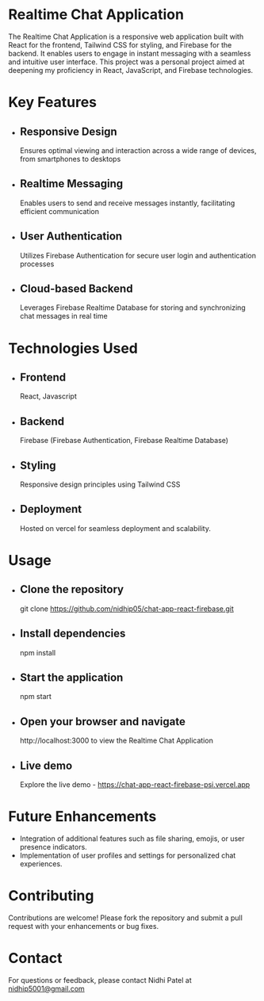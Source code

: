 # Realtime Chat Application

The Realtime Chat Application is a responsive web application built with React for the frontend, Tailwind CSS for styling, and Firebase for the backend. It enables users to engage in instant messaging with a seamless and intuitive user interface. This project was a personal project aimed at deepening my proficiency in React, JavaScript, and Firebase technologies.


# Key Features

- ## Responsive Design
  Ensures optimal viewing and interaction across a wide range of devices, from smartphones to desktops
- ## Realtime Messaging
  Enables users to send and receive messages instantly, facilitating efficient communication
- ## User Authentication
  Utilizes Firebase Authentication for secure user login and authentication processes
- ## Cloud-based Backend
  Leverages Firebase Realtime Database for storing and synchronizing chat messages in real time


# Technologies Used

 - ## Frontend
   React, Javascript
 - ## Backend
   Firebase (Firebase Authentication, Firebase Realtime Database)
 - ## Styling
   Responsive design principles using Tailwind CSS
 - ## Deployment
   Hosted on vercel for seamless deployment and scalability.


# Usage

 - ## Clone the repository
   git clone https://github.com/nidhip05/chat-app-react-firebase.git
 - ## Install dependencies
   npm install
 - ## Start the application
   npm start
 - ## Open your browser and navigate
   http://localhost:3000 to view the Realtime Chat Application
 - ## Live demo
   Explore the live demo - https://chat-app-react-firebase-psi.vercel.app

# Future Enhancements

 - Integration of additional features such as file sharing, emojis, or user presence indicators.
 - Implementation of user profiles and settings for personalized chat experiences.


# Contributing

Contributions are welcome! Please fork the repository and submit a pull request with your enhancements or bug fixes.


# Contact
For questions or feedback, please contact Nidhi Patel at nidhip5001@gmail.com

   
